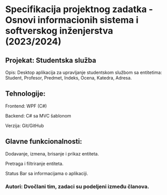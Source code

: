 # Specifikacija projektnog zadatka - Osnovi informacionih sistema i softverskog inženjerstva (2023/2024)

## Projekat: Studentska služba

Opis: Desktop aplikacija za upravljanje studentskom službom sa entitetima: Student, Profesor, Predmet, Indeks, Ocena, Katedra, Adresa.

## Tehnologije:

Frontend: WPF (C#)

Backend: C# sa MVC šablonom

Verzija: Git/GitHub

## Glavne funkcionalnosti:

Dodavanje, izmena, brisanje i prikaz entiteta.

Pretraga i filtriranje entiteta.

Status Bar sa informacijama o aplikaciji.

### Autori: Dvočlani tim, zadaci su podeljeni između članova.
